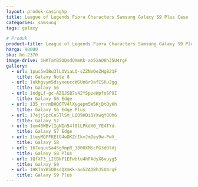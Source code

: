 ```yaml
---
layout: produk-casinghp
title: League of Legends Fiora Characters Samsung Galaxy S9 Plus Case
categories: samsung
tags: galaxy

# Produk
product-title: League of Legends Fiora Characters Samsung Galaxy S9 Plus Case
harga: 90000
sku: hn-2370
image-drive: 1HKTaYB5ODsdQXmKk-ao52AO8hJ5U4rgF
gallery:
  - url: 1puc5wIBu3lLOViaLQ-sZZNVOeZHgB21F
    title: Galaxy Note 8
  - url: 1ukhgvym5dsyxeuccWGUn6rDafISKuJgg
    title: Galaxy S6
  - url: 1ndgLf-gc-AZQJSB7s42YSpzeWpfoSP8I
    title: Galaxy S6 Edge
  - url: 135_rnrmBHO6TV4lXygepm5WSKjDtQyHh
    title: Galaxy S6 Edge Plus
  - url: 17ejjSpcCeSTlSm_LQO9HQiQYXwqY0Oh6
    title: Galaxy S7
  - url: 1em40WBvlIgNIn54f0lLPkdX0_YE4TYd-
    title: Galaxy S7 Edge
  - url: 1teyMQFFKEtG4wDKZrIkvJmDey9w-PwV_
    title: Galaxy S8
  - url: 167uquuSa45gRmpR_3B0OXMScPG3d0ldj
    title: Galaxy S8 Plus
  - url: 1QfXF3_iItBkF1EFwblu4hFAdyX6vuyg5
    title: Galaxy S9
  - url: 1HKTaYB5ODsdQXmKk-ao52AO8hJ5U4rgF
    title: Galaxy S9 Plus
---
```


